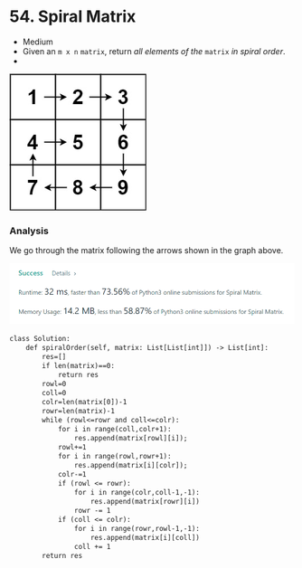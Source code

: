 # 54. Spiral Matrix

* Medium
* Given an `m x n` `matrix`, return _all elements of the_ `matrix` _in spiral order_.
*

![](<../../.gitbook/assets/image (24) (1) (1) (1) (1) (1) (1) (1).png>)

### Analysis&#x20;

We go through the matrix following the arrows shown in the graph above.&#x20;

![](<../../.gitbook/assets/image (17) (1) (1) (1) (1) (1) (1).png>)

```
class Solution:
    def spiralOrder(self, matrix: List[List[int]]) -> List[int]:
        res=[]
        if len(matrix)==0:
            return res
        rowl=0
        coll=0
        colr=len(matrix[0])-1
        rowr=len(matrix)-1
        while (rowl<=rowr and coll<=colr):
            for i in range(coll,colr+1):
                res.append(matrix[rowl][i]);
            rowl+=1
            for i in range(rowl,rowr+1):
                res.append(matrix[i][colr]);
            colr-=1
            if (rowl <= rowr):
                for i in range(colr,coll-1,-1):
                    res.append(matrix[rowr][i])
                rowr -= 1
            if (coll <= colr):
                for i in range(rowr,rowl-1,-1):
                    res.append(matrix[i][coll])
                coll += 1
        return res
```
